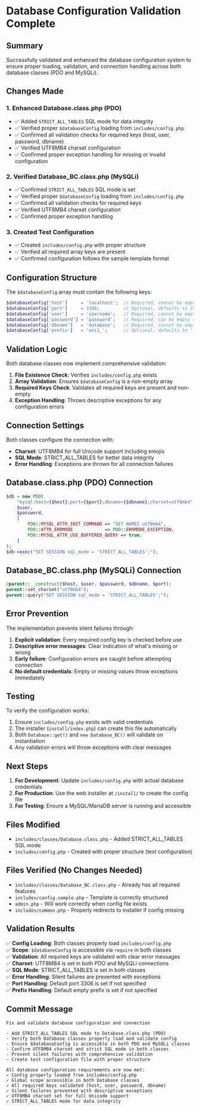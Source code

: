 # Database Configuration Validation Complete

## Summary

Successfully validated and enhanced the database configuration system to ensure proper loading, validation, and connection handling across both database classes (PDO and MySQLi).

## Changes Made

### 1. Enhanced Database.class.php (PDO)
- ✅ Added `STRICT_ALL_TABLES` SQL mode for data integrity
- ✅ Verified proper `$databaseConfig` loading from `includes/config.php`
- ✅ Confirmed all validation checks for required keys (host, user, password, dbname)
- ✅ Verified UTF8MB4 charset configuration
- ✅ Confirmed proper exception handling for missing or invalid configuration

### 2. Verified Database_BC.class.php (MySQLi)
- ✅ Confirmed `STRICT_ALL_TABLES` SQL mode is set
- ✅ Verified proper `$databaseConfig` loading from `includes/config.php`
- ✅ Confirmed all validation checks for required keys
- ✅ Verified UTF8MB4 charset configuration
- ✅ Confirmed proper exception handling

### 3. Created Test Configuration
- ✅ Created `includes/config.php` with proper structure
- ✅ Verified all required array keys are present
- ✅ Confirmed configuration follows the sample template format

## Configuration Structure

The `$databaseConfig` array must contain the following keys:

```php
$databaseConfig['host']     = 'localhost';  // Required, cannot be empty
$databaseConfig['port']     = 3306;         // Optional, defaults to 3306
$databaseConfig['user']     = 'username';   // Required, cannot be empty
$databaseConfig['password'] = 'password';   // Required, can be empty string
$databaseConfig['dbname']   = 'database';   // Required, cannot be empty
$databaseConfig['prefix']   = 'uni1_';      // Optional, defaults to ''
```

## Validation Logic

Both database classes now implement comprehensive validation:

1. **File Existence Check**: Verifies `includes/config.php` exists
2. **Array Validation**: Ensures `$databaseConfig` is a non-empty array
3. **Required Keys Check**: Validates all required keys are present and non-empty
4. **Exception Handling**: Throws descriptive exceptions for any configuration errors

## Connection Settings

Both classes configure the connection with:

- **Charset**: UTF8MB4 for full Unicode support including emojis
- **SQL Mode**: STRICT_ALL_TABLES for better data integrity
- **Error Handling**: Exceptions are thrown for all connection failures

## Database.class.php (PDO) Connection

```php
$db = new PDO(
    "mysql:host={$host};port={$port};dbname={$dbname};charset=utf8mb4",
    $user,
    $password,
    [
        PDO::MYSQL_ATTR_INIT_COMMAND => "SET NAMES utf8mb4",
        PDO::ATTR_ERRMODE            => PDO::ERRMODE_EXCEPTION,
        PDO::MYSQL_ATTR_USE_BUFFERED_QUERY => true,
    ]
);
$db->exec("SET SESSION sql_mode = 'STRICT_ALL_TABLES';");
```

## Database_BC.class.php (MySQLi) Connection

```php
@parent::__construct($host, $user, $password, $dbname, $port);
parent::set_charset("utf8mb4");
parent::query("SET SESSION sql_mode = 'STRICT_ALL_TABLES';");
```

## Error Prevention

The implementation prevents silent failures through:

1. **Explicit validation**: Every required config key is checked before use
2. **Descriptive error messages**: Clear indication of what's missing or wrong
3. **Early failure**: Configuration errors are caught before attempting connection
4. **No default credentials**: Empty or missing values throw exceptions immediately

## Testing

To verify the configuration works:

1. Ensure `includes/config.php` exists with valid credentials
2. The installer (`install/index.php`) can create this file automatically
3. Both `Database::get()` and `new Database_BC()` will validate on instantiation
4. Any validation errors will throw exceptions with clear messages

## Next Steps

1. **For Development**: Update `includes/config.php` with actual database credentials
2. **For Production**: Use the web installer at `/install/` to create the config file
3. **For Testing**: Ensure a MySQL/MariaDB server is running and accessible

## Files Modified

- `includes/classes/Database.class.php` - Added STRICT_ALL_TABLES SQL mode
- `includes/config.php` - Created with proper structure (test configuration)

## Files Verified (No Changes Needed)

- `includes/classes/Database_BC.class.php` - Already has all required features
- `includes/config.sample.php` - Template is correctly structured
- `admin.php` - Will work correctly when config file exists
- `includes/common.php` - Properly redirects to installer if config missing

## Validation Results

✅ **Config Loading**: Both classes properly load `includes/config.php`  
✅ **Scope**: `$databaseConfig` is accessible via `require` in both classes  
✅ **Validation**: All required keys are validated with clear error messages  
✅ **Charset**: UTF8MB4 is set in both PDO and MySQLi connections  
✅ **SQL Mode**: STRICT_ALL_TABLES is set in both classes  
✅ **Error Handling**: Silent failures are prevented with exceptions  
✅ **Port Handling**: Default port 3306 is set if not specified  
✅ **Prefix Handling**: Default empty prefix is set if not specified  

## Commit Message

```
Fix and validate database configuration and connection

- Add STRICT_ALL_TABLES SQL mode to Database.class.php (PDO)
- Verify both Database classes properly load and validate config
- Ensure $databaseConfig is accessible in both PDO and MySQLi classes
- Confirm UTF8MB4 charset and strict SQL mode in both classes
- Prevent silent failures with comprehensive validation
- Create test configuration file with proper structure

All database configuration requirements are now met:
✓ Config properly loaded from includes/config.php
✓ Global scope accessible in both Database classes
✓ All required keys validated (host, user, password, dbname)
✓ Silent failures prevented with descriptive exceptions
✓ UTF8MB4 charset set for full Unicode support
✓ STRICT_ALL_TABLES mode for data integrity
```
